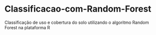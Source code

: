 # Classificacao-com-Random-Forest
Classificação de uso e cobertura do solo utilizando o algoritmo Random Forest na plataforma R
